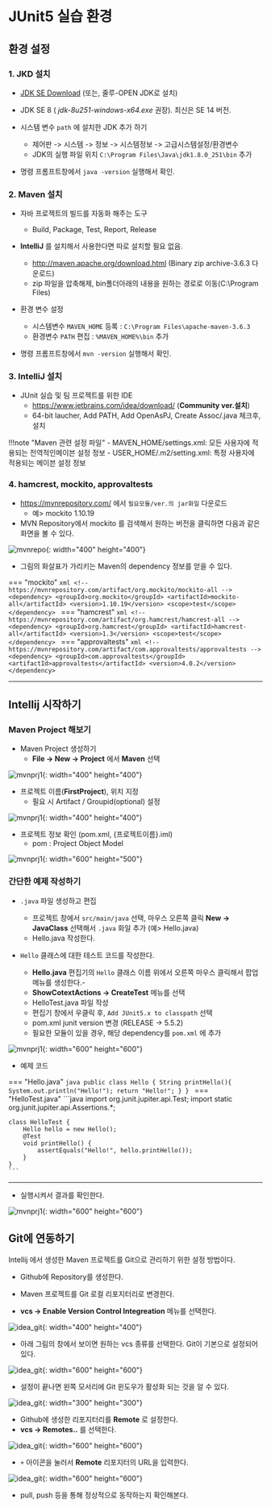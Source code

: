 # JUnit5 실습 환경



## 환경 설정

### 1. JKD 설치

- [JDK SE Download](https://www.oracle.com/kr/java/technologies/javase-downloads.html) (또는, 줄루-OPEN JDK로 설치)

- JDK SE 8 ( *jdk-8u251-windows-x64.exe* 권장). 최신은 SE 14 버전.

- 시스템 변수 ``path`` 에 설치한 JDK 추가 하기 
    - 제어판 -> 시스템 -> 정보 -> 시스템정보 -> 고급시스템설정/환경변수
    - JDK의 실행 파일 위치 ``C:\Program Files\Java\jdk1.8.0_251\bin`` 추가

- 명령 프롬프트창에서 ``java -version`` 실행해서 확인.

### 2. Maven 설치

- 자바 프로젝트의 빌드를 자동화 해주는 도구
    - Build, Package, Test, Report, Release

- **IntelliJ** 를 설치해서 사용한다면 따로 설치할 필요 없음.
    - http://maven.apache.org/download.html  (Binary zip archive-3.6.3 다운로드)
    - zip 파일을 압축해제, bin폴더아래의 내용을 원하는 경로로 이동(C:\Program Files\)

- 환경 변수 설정
    - 시스템변수 ``MAVEN_HOME`` 등록 : ``C:\Program Files\apache-maven-3.6.3``
    - 환경변수 ``PATH`` 편집 : ``%MAVEN_HOME%\bin`` 추가

- 명령 프롬프트창에서 ``mvn -version`` 실행해서 확인.


### 3. IntelliJ 설치

- JUnit 실습 및 팀 프로젝트를 위한 IDE 
    - https://www.jetbrains.com/idea/download/ (**Community ver.설치**)
	- 64-bit laucher, Add PATH, Add OpenAsPJ, Create Assoc/.java 체크후, 설치

!!!note "Maven 관련 설정 파일"
    - MAVEN_HOME/settings.xml: 모든 사용자에 적용되는 전역적인메이븐 설정 정보
    - USER_HOME/.m2/setting.xml: 특정 사용자에 적용되는 메이븐 설정 정보


### 4. hamcrest, mockito, approvaltests

- https://mvnrepository.com/ 에서 ``필요모듈/ver.의 jar화일`` 다운로드
    - 예> mockito 1.10.19
- MVN Repository에서 mockito 를 검색해서 원하는 버전을 클릭하면 다음과 같은 화면을 볼 수 있다. 

![mvnrepo](./img/junit5_mvnrepo.png){: width="400" height="400"}

- 그림의 화살표가 가리키는 Maven의 dependency 정보를 얻을 수 있다.

=== "mockito"
    ```xml
    <!-- https://mvnrepository.com/artifact/org.mockito/mockito-all -->
    <dependency>
        <groupId>org.mockito</groupId>
        <artifactId>mockito-all</artifactId>
        <version>1.10.19</version>
        <scope>test</scope>
    </dependency>
    ```
=== "hamcrest"
    ```xml
    <!-- https://mvnrepository.com/artifact/org.hamcrest/hamcrest-all -->
    <dependency>
        <groupId>org.hamcrest</groupId>
        <artifactId>hamcrest-all</artifactId>
        <version>1.3</version>
        <scope>test</scope>
    </dependency>
    ```
=== "approvaltests"
    ```xml
    <!-- https://mvnrepository.com/artifact/com.approvaltests/approvaltests -->
    <dependency>
        <groupId>com.approvaltests</groupId>
        <artifactId>approvaltests</artifactId>
        <version>4.0.2</version>
    </dependency>
    ```

----------------------------------

## Intellij 시작하기

### Maven Project 해보기

- Maven Project 생성하기
	- **File -> New -> Project** 에서 **Maven** 선택

![mvnprj1](./img/intellij_mvn1.png){: width="400" height="400"}


- 프로젝트 이름(**FirstProject**), 위치 지정
    - 필요 시 Artifact / Groupid(optional) 설정

![mvnprj1](./img/intellij_mvn2.png){: width="400" height="400"}

- 프로젝트 정보 확인 (pom.xml, {프로젝트이름}.iml)	
    - pom : Project Object Model    

![mvnprj1](./img/intellij_mvn3.png){: width="600" height="500"}

### 간단한 예제 작성하기

- ``.java`` 파일 생성하고 편집
	- 프로젝트 창에서 ``src/main/java`` 선택, 마우스 오른쪽 클릭 **New -> JavaClass** 선택해서 ``.java`` 화일 추가 (예> Hello.java)
	- Hello.java 작성한다.
	
- ``Hello`` 클래스에 대한 테스트 코드를 작성한다. 
    - **Hello.java** 편집기의 ``Hello`` 클래스 이름 위에서 오른쪽 마우스 클릭해서 팝업 메뉴를 생성한다.-
    - **ShowCotextActions -> CreateTest** 메뉴를 선택 
    - HelloTest.java 파일 작성
    - 편집기 창에서 우클릭 후, ``Add JUnit5.x to classpath`` 선택 
	- pom.xml junit version 변경 (RELEASE -> 5.5.2)
	- 필요한 모듈이 있을 경우, 해당 dependency를 ``pom.xml`` 에 추가 

![mvnprj1](./img/intellij_mvn4.png){: width="600" height="600"}

- 예제 코드

=== "Hello.java"
    ```java
    public class Hello {
        String printHello(){
            System.out.println("Hello!");
            return "Hello!";
        }
    }
    ```
=== "HelloTest.java"
    ```java
    import org.junit.jupiter.api.Test;
    import static org.junit.jupiter.api.Assertions.*;

    class HelloTest {
        Hello hello = new Hello();
        @Test
        void printHello() {
            assertEquals("Hello!", hello.printHello());
        }
    }
    ```

------------------------

- 실행시켜서 결과를 확인한다.

![mvnprj1](./img/intellij_mvn5.png){: width="600" height="600"}


## Git에 연동하기

Intellij 에서 생성한 Maven 프로젝트를 Git으로 관리하기 위한 설정 방법이다.

- Github에 Repository를 생성한다.

- Maven 프로젝트를 Git 로컬 리포지터리로 변경한다.
- **vcs -> Enable Version Control Integreation** 메뉴를 선택한다.

![idea_git](./img/idea_git1.png){: width="400" height="400"}

- 아래 그림의 창에서 보이면 원하는 vcs 종류를 선택한다. Git이 기본으로 설정되어 있다.

![idea_git](./img/idea_git2.png){: width="600" height="600"}

- 설정이 끝나면 왼쪽 모서리에 Git 윈도우가 활성화 되는 것을 알 수 있다.

![idea_git](./img/idea_git3.png){: width="300" height="300"}

- Github에 생성한 리포지터리를 **Remote** 로 설정한다.
- **vcs -> Remotes..** 를 선택한다.

![idea_git](./img/idea_git4.png){: width="600" height="600"}

- ``+`` 아이콘을 눌러서 **Remote** 리포지터의 URL을 입력한다.

![idea_git](./img/idea_git5.png){: width="600" height="600"}


- pull, push 등을 통해 정상적으로 동작하는지 확인해본다.
